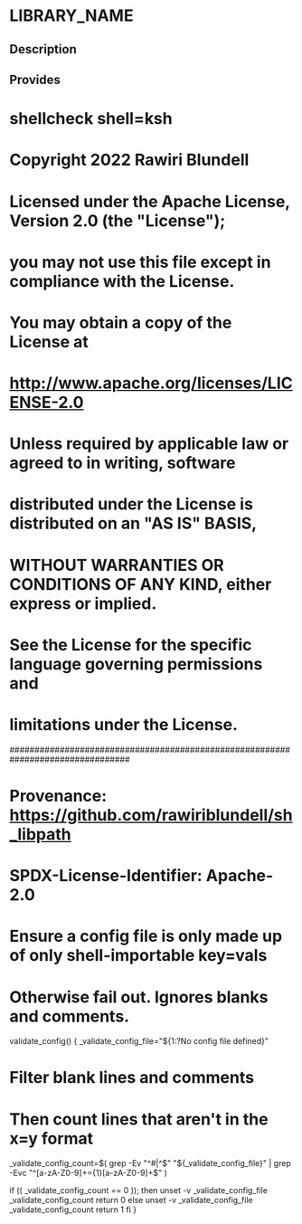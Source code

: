 # LIBRARY_NAME

## Description

## Provides

# shellcheck shell=ksh

# Copyright 2022 Rawiri Blundell
#
# Licensed under the Apache License, Version 2.0 (the "License");
# you may not use this file except in compliance with the License.
# You may obtain a copy of the License at
#
#     http://www.apache.org/licenses/LICENSE-2.0
#
# Unless required by applicable law or agreed to in writing, software
# distributed under the License is distributed on an "AS IS" BASIS,
# WITHOUT WARRANTIES OR CONDITIONS OF ANY KIND, either express or implied.
# See the License for the specific language governing permissions and
# limitations under the License.
################################################################################
# Provenance: https://github.com/rawiriblundell/sh_libpath
# SPDX-License-Identifier: Apache-2.0

# Ensure a config file is only made up of only shell-importable key=vals
# Otherwise fail out.  Ignores blanks and comments.
validate_config() {
  _validate_config_file="${1:?No config file defined}"

  # Filter blank lines and comments
  # Then count lines that aren't in the x=y format
  _validate_config_count=$(
    grep -Ev "^#|^$" "${_validate_config_file}" |
      grep -Evc "^[a-zA-Z0-9]+={1}[a-zA-Z0-9]+$"
  )
  
  if (( _validate_config_count == 0 )); then
    unset -v _validate_config_file _validate_config_count
    return 0
  else
    unset -v _validate_config_file _validate_config_count
    return 1
  fi
}
